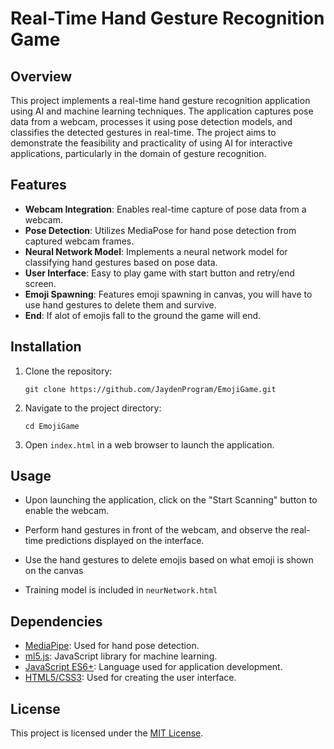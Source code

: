 # Real-Time Hand Gesture Recognition Game

## Overview

This project implements a real-time hand gesture recognition application using AI and machine learning techniques. The application captures pose data from a webcam, processes it using pose detection models, and classifies the detected gestures in real-time. The project aims to demonstrate the feasibility and practicality of using AI for interactive applications, particularly in the domain of gesture recognition.

## Features

- **Webcam Integration**: Enables real-time capture of pose data from a webcam.
- **Pose Detection**: Utilizes MediaPose for hand pose detection from captured webcam frames.
- **Neural Network Model**: Implements a neural network model for classifying hand gestures based on pose data.
- **User Interface**: Easy to play game with start button and retry/end screen.
- **Emoji Spawning**: Features emoji spawning in canvas, you will have to use hand gestures to delete them and survive.
- **End**: If alot of emojis fall to the ground the game will end.

## Installation

1. Clone the repository:
   ```
   git clone https://github.com/JaydenProgram/EmojiGame.git
   ```
2. Navigate to the project directory:
   ```
   cd EmojiGame
   ```
3. Open `index.html` in a web browser to launch the application.

## Usage

- Upon launching the application, click on the "Start Scanning" button to enable the webcam.
- Perform hand gestures in front of the webcam, and observe the real-time predictions displayed on the interface.
- Use the hand gestures to delete emojis based on what emoji is shown on the canvas

- Training model is included in `neurNetwork.html`

## Dependencies

- [MediaPipe](https://mediapipe.dev/): Used for hand pose detection.
- [ml5.js](https://ml5js.org/): JavaScript library for machine learning.
- [JavaScript ES6+](https://developer.mozilla.org/en-US/docs/Web/JavaScript): Language used for application development.
- [HTML5/CSS3](https://www.w3.org/standards/webdesign/htmlcss): Used for creating the user interface.

## License

This project is licensed under the [MIT License](LICENSE).
